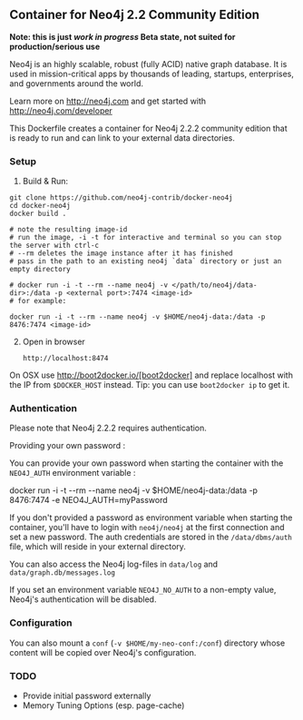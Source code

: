 ## Container for Neo4j 2.2 Community Edition

**Note: this is just _work in progress_ Beta state, not suited for production/serious use**

Neo4j is an highly scalable, robust (fully ACID) native graph database.
It is used in mission-critical apps by thousands of leading, startups, enterprises, and governments around the world.

Learn more on http://neo4j.com and get started with http://neo4j.com/developer

This Dockerfile creates a container for Neo4j 2.2.2 community edition that is ready to run and can link to your external data directories.

### Setup

1. Build & Run:

```
git clone https://github.com/neo4j-contrib/docker-neo4j
cd docker-neo4j
docker build .

# note the resulting image-id
# run the image, -i -t for interactive and terminal so you can stop the server with ctrl-c
# --rm deletes the image instance after it has finished
# pass in the path to an existing neo4j `data` directory or just an empty directory

# docker run -i -t --rm --name neo4j -v </path/to/neo4j/data-dir>:/data -p <external port>:7474 <image-id>
# for example:

docker run -i -t --rm --name neo4j -v $HOME/neo4j-data:/data -p 8476:7474 <image-id>
```

2. Open in browser

     `http://localhost:8474`

On OSX use http://boot2docker.io/[boot2docker] and replace localhost with the IP from `$DOCKER_HOST` instead. Tip: you can use `boot2docker ip` to get it.

### Authentication


Please note that Neo4j 2.2.2 requires authentication.

Providing your own password :

You can provide your own password when starting the container with the `NEO4J_AUTH` environment variable :

docker run -i -t --rm --name neo4j -v $HOME/neo4j-data:/data -p 8476:7474 -e NEO4J_AUTH=myPassword <image-id>

If you don't provided a password as environment variable when starting the container, you'll have to login with `neo4j/neo4j` at the first connection and set a new password.
The auth credentials are stored in the `/data/dbms/auth` file, which will reside in your external directory.

You can also access the Neo4j log-files in `data/log` and `data/graph.db/messages.log`

If you set an environment variable `NEO4J_NO_AUTH` to a non-empty value, Neo4j's authentication will be disabled.

### Configuration

You can also mount a `conf` (`-v $HOME/my-neo-conf:/conf`) directory whose content will be copied over Neo4j's configuration.

### TODO

* Provide initial password externally
* Memory Tuning Options (esp. page-cache)
